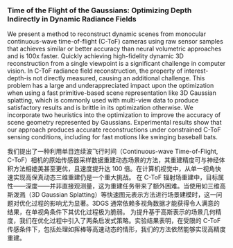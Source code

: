 ### Time of the Flight of the Gaussians: Optimizing Depth Indirectly in Dynamic Radiance Fields

We present a method to reconstruct dynamic scenes from monocular continuous-wave time-of-flight (C-ToF) cameras using raw sensor samples that achieves similar or better accuracy than neural volumetric approaches and is 100x faster. Quickly achieving high-fidelity dynamic 3D reconstruction from a single viewpoint is a significant challenge in computer vision. In C-ToF radiance field reconstruction, the property of interest-depth-is not directly measured, causing an additional challenge. This problem has a large and underappreciated impact upon the optimization when using a fast primitive-based scene representation like 3D Gaussian splatting, which is commonly used with multi-view data to produce satisfactory results and is brittle in its optimization otherwise. We incorporate two heuristics into the optimization to improve the accuracy of scene geometry represented by Gaussians. Experimental results show that our approach produces accurate reconstructions under constrained C-ToF sensing conditions, including for fast motions like swinging baseball bats.

我们提出了一种利用单目连续波飞行时间（Continuous-wave Time-of-Flight, C-ToF）相机的原始传感器采样数据重建动态场景的方法，其重建精度可与神经体积方法相媲美甚至更优，且速度提升达 100 倍。在计算机视觉中，从单一视角快速实现高保真动态三维重建仍是一个重大挑战。
在 C-ToF 辐射场重建中，目标属性——深度——并非直接观测量，这为重建任务带来了额外困难。当使用如三维高斯泼溅（3D Gaussian Splatting）等快速图元表示方法进行场景建模时，这一问题对优化过程的影响尤为显著。3DGS 通常依赖多视角数据才能获得令人满意的结果，在单视角条件下其优化过程极为脆弱。
为提升基于高斯表示的场景几何精度，我们在优化过程中引入了两条启发式策略。实验结果表明，在受限的 C-ToF 传感条件下，包括处理如挥棒等高速动态的情形，我们的方法依然能够实现高精度重建。

